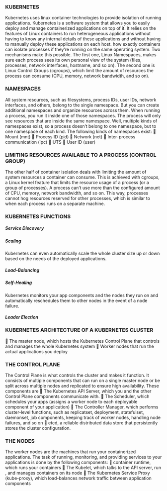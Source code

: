 
### KUBERNETES

Kubernetes uses linux container technologies to provide isolation of running applications.
Kubernetes is a software system that allows you to easily deploy and manage containerized applications on top of it. It relies on the features of Linux containers to run heterogeneous applications without having to know any internal details of these
applications and without having to manually deploy these applications on each host.
how exactly containers can isolate processes
if they’re running on the same operating system. Two mechanisms make this possible.
The first one, Linux Namespaces, makes sure each process sees its own personal view of
the system (files, processes, network interfaces, hostname, and so on). The second
one is Linux Control Groups (cgroups), which limit the amount of resources the process
can consume (CPU, memory, network bandwidth, and so on).

### NAMESPACES
All system resources, such as filesystems, process IDs, user IDs, network interfaces, and others, belong to the
single namespace. But you can create additional namespaces and organize resources
across them. When running a process, you run it inside one of those namespaces. The
process will only see resources that are inside the same namespace. Well, multiple
kinds of namespaces exist, so a process doesn’t belong to one namespace, but to one
namespace of each kind.
 The following kinds of namespaces exist:
 Mount (mnt)
 Process ID (pid)
 Network (net)
 Inter-process communication (ipc)
 UTS
 User ID (user)


### LIMITING RESOURCES AVAILABLE TO A PROCESS (CONTROL GROUP)
The other half of container isolation deals with limiting the amount of system
resources a container can consume. This is achieved with cgroups, a Linux kernel feature that limits the resource usage of a process (or a group of processes). A process
can’t use more than the configured amount of CPU, memory, network bandwidth, and so on. This way, processes cannot hog resources reserved for other processes, which is similar to when each process runs on a separate machine.

### KUBERNETES FUNCTIONS

##### Service Discovery

##### Scaling
Kubernetes can even automatically scale the whole cluster size up or down based on the needs of the
deployed applications.

##### Load-Balancing

##### Self-Healing
Kubernetes monitors your app components and the nodes they run on and automatically reschedules them to other nodes in the event of a node failure.

##### Leader Election


### KUBERNETES ARCHITECTURE OF A KUBERNETES CLUSTER

 The master node, which hosts the Kubernetes Control Plane that controls and manages the whole Kubernetes system
 Worker nodes that run the actual applications you deploy

### THE CONTROL PLANE

The Control Plane is what controls the cluster and makes it function. It consists of
multiple components that can run on a single master node or be split across multiple
nodes and replicated to ensure high availability. These components are
 The Kubernetes API Server, which you and the other Control Plane components
communicate with.
 The Scheduler, which schedules your apps (assigns a worker node to each deployable component of your application)
 The Controller Manager, which performs cluster-level functions, such as replicatset, deployment, statefulset, daemonset, job components, keeping track of worker nodes, handling node failures,
and so on
 etcd, a reliable distributed data store that persistently stores the cluster
configuration.


### THE NODES

The worker nodes are the machines that run your containerized applications. The
task of running, monitoring, and providing services to your applications is done by
the following components:
 container runtime, which runs your containers
 The Kubelet, which talks to the API server, run , and manages containers on its node
 The Kubernetes Service Proxy (kube-proxy), which load-balances network traffic
between application components